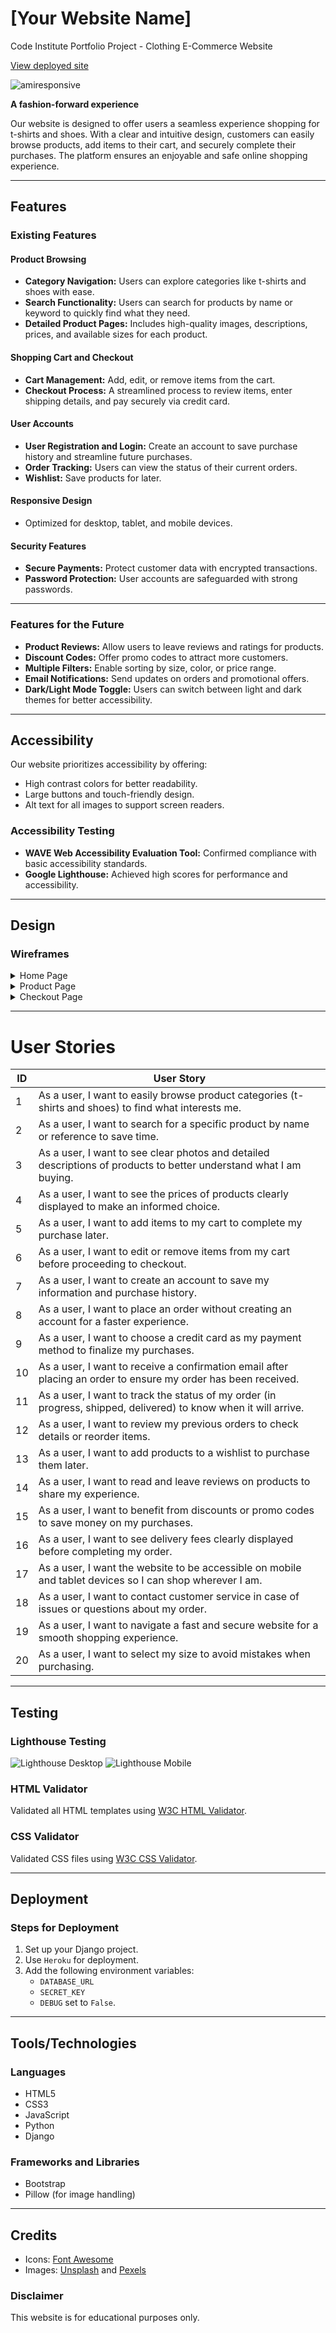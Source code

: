
# [Your Website Name]

Code Institute Portfolio Project - Clothing E-Commerce Website

[View deployed site](#) <!-- Replace # with your live site link -->

![amiresponsive](static/images/amiresponsive.png) <!-- Replace with an actual image of your site -->

**A fashion-forward experience**

Our website is designed to offer users a seamless experience shopping for t-shirts and shoes. With a clear and intuitive design, customers can easily browse products, add items to their cart, and securely complete their purchases. The platform ensures an enjoyable and safe online shopping experience.

---

## Features

### Existing Features

#### Product Browsing

- **Category Navigation:** Users can explore categories like t-shirts and shoes with ease. <!-- Add more categories as your inventory expands -->
- **Search Functionality:** Users can search for products by name or keyword to quickly find what they need.
- **Detailed Product Pages:** Includes high-quality images, descriptions, prices, and available sizes for each product.

#### Shopping Cart and Checkout

- **Cart Management:** Add, edit, or remove items from the cart.
- **Checkout Process:** A streamlined process to review items, enter shipping details, and pay securely via credit card. <!-- Extend payment options as needed -->

#### User Accounts

- **User Registration and Login:** Create an account to save purchase history and streamline future purchases.
- **Order Tracking:** Users can view the status of their current orders.
- **Wishlist:** Save products for later.

#### Responsive Design

- Optimized for desktop, tablet, and mobile devices.

#### Security Features

- **Secure Payments:** Protect customer data with encrypted transactions.
- **Password Protection:** User accounts are safeguarded with strong passwords.

---

### Features for the Future

- **Product Reviews:** Allow users to leave reviews and ratings for products.
- **Discount Codes:** Offer promo codes to attract more customers.
- **Multiple Filters:** Enable sorting by size, color, or price range. <!-- Consider adding other filter options as your inventory grows -->
- **Email Notifications:** Send updates on orders and promotional offers.
- **Dark/Light Mode Toggle:** Users can switch between light and dark themes for better accessibility.

---

## Accessibility

Our website prioritizes accessibility by offering:
- High contrast colors for better readability.
- Large buttons and touch-friendly design.
- Alt text for all images to support screen readers.

### Accessibility Testing

- **WAVE Web Accessibility Evaluation Tool:** Confirmed compliance with basic accessibility standards.
- **Google Lighthouse:** Achieved high scores for performance and accessibility.

---

## Design

### Wireframes

<details>
    <summary>Home Page</summary>
    <img src="docs/wireframes/home.png"> <!-- Replace with your wireframe image -->
</details>

<details>
    <summary>Product Page</summary>
    <img src="docs/wireframes/product.png"> <!-- Replace with your wireframe image -->
</details>

<details>
    <summary>Checkout Page</summary>
    <img src="docs/wireframes/checkout.png"> <!-- Replace with your wireframe image -->
</details>

---

# User Stories

| ID  | User Story                                                                                     |
|-----|------------------------------------------------------------------------------------------------|
| 1   | As a user, I want to easily browse product categories (t-shirts and shoes) to find what interests me. |
| 2   | As a user, I want to search for a specific product by name or reference to save time.          |
| 3   | As a user, I want to see clear photos and detailed descriptions of products to better understand what I am buying. |
| 4   | As a user, I want to see the prices of products clearly displayed to make an informed choice.  |
| 5   | As a user, I want to add items to my cart to complete my purchase later.                       |
| 6   | As a user, I want to edit or remove items from my cart before proceeding to checkout.          |
| 7   | As a user, I want to create an account to save my information and purchase history.            |
| 8   | As a user, I want to place an order without creating an account for a faster experience.       |
| 9   | As a user, I want to choose a credit card as my payment method to finalize my purchases.       |
| 10  | As a user, I want to receive a confirmation email after placing an order to ensure my order has been received. |
| 11  | As a user, I want to track the status of my order (in progress, shipped, delivered) to know when it will arrive. |
| 12  | As a user, I want to review my previous orders to check details or reorder items.              |
| 13  | As a user, I want to add products to a wishlist to purchase them later.                        |
| 14  | As a user, I want to read and leave reviews on products to share my experience.                |
| 15  | As a user, I want to benefit from discounts or promo codes to save money on my purchases.      |
| 16  | As a user, I want to see delivery fees clearly displayed before completing my order.           |
| 17  | As a user, I want the website to be accessible on mobile and tablet devices so I can shop wherever I am. |
| 18  | As a user, I want to contact customer service in case of issues or questions about my order.   |
| 19  | As a user, I want to navigate a fast and secure website for a smooth shopping experience.       |
| 20  | As a user, I want to select my size to avoid mistakes when purchasing.                         |

---

## Testing

### Lighthouse Testing

![Lighthouse Desktop](static/images/lighthouse_desktop.png) <!-- Replace with your own test results -->
![Lighthouse Mobile](static/images/lighthouse_mobile.png) <!-- Replace with your own test results -->

### HTML Validator

Validated all HTML templates using [W3C HTML Validator](https://validator.w3.org/).

### CSS Validator

Validated CSS files using [W3C CSS Validator](https://jigsaw.w3.org/css-validator/).

---

## Deployment

### Steps for Deployment

1. Set up your Django project.
2. Use `Heroku` for deployment.
3. Add the following environment variables:
    - `DATABASE_URL`
    - `SECRET_KEY`
    - `DEBUG` set to `False`.

---

## Tools/Technologies

### Languages

- HTML5
- CSS3
- JavaScript
- Python
- Django

### Frameworks and Libraries

- Bootstrap
- Pillow (for image handling)

---

## Credits

- Icons: [Font Awesome](https://fontawesome.com/)
- Images: [Unsplash](https://unsplash.com/) and [Pexels](https://pexels.com/)

### Disclaimer

This website is for educational purposes only.

